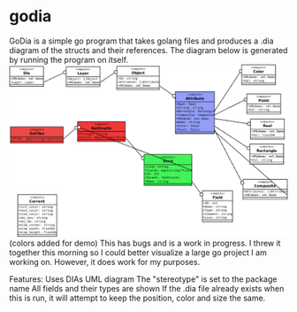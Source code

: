 # godia
GoDia is a simple go program that takes golang files and produces a .dia diagram of the structs and their references.  The diagram below is generated by running the program on itself.
![Self Diagram](/self.png)
(colors added for demo)
This has bugs and is a work in progress.  I threw it together this morning so I could better visualize a large go project I am working on.  However, it does work for my purposes.

Features:
  Uses DIAs UML diagram
  The "stereotype" is set to the package name
  All fields and their types are shown
  If the .dia file already exists when this is run, it will attempt to keep the position, color and size the same.
